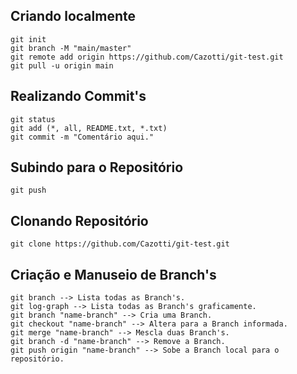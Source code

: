 ## Criando localmente
```
git init
git branch -M "main/master" 
git remote add origin https://github.com/Cazotti/git-test.git
git pull -u origin main
```

## Realizando Commit's
```
git status
git add (*, all, README.txt, *.txt)
git commit -m "Comentário aqui."
```

## Subindo para o Repositório
```
git push
```

## Clonando Repositório
```
git clone https://github.com/Cazotti/git-test.git
```

## Criação e Manuseio de Branch's
```
git branch --> Lista todas as Branch's.
git log-graph --> Lista todas as Branch's graficamente.
git branch "name-branch" --> Cria uma Branch.
git checkout "name-branch" --> Altera para a Branch informada.
git merge "name-branch" --> Mescla duas Branch's.
git branch -d "name-branch" --> Remove a Branch.
git push origin "name-branch" --> Sobe a Branch local para o repositório.
```
